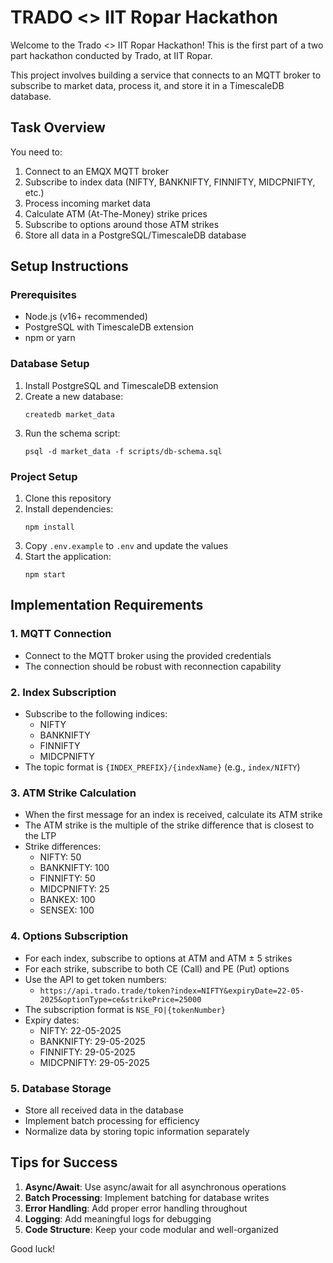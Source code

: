 # TRADO <> IIT Ropar Hackathon

Welcome to the Trado <> IIT Ropar Hackathon! This is the first part of a two part hackathon conducted by Trado, at IIT Ropar.

This project involves building a service that connects to an MQTT broker to subscribe to market data, process it, and store it in a TimescaleDB database.

## Task Overview

You need to:

1. Connect to an EMQX MQTT broker
2. Subscribe to index data (NIFTY, BANKNIFTY, FINNIFTY, MIDCPNIFTY, etc.)
3. Process incoming market data
4. Calculate ATM (At-The-Money) strike prices
5. Subscribe to options around those ATM strikes
6. Store all data in a PostgreSQL/TimescaleDB database

## Setup Instructions

### Prerequisites

- Node.js (v16+ recommended)
- PostgreSQL with TimescaleDB extension
- npm or yarn

### Database Setup

1. Install PostgreSQL and TimescaleDB extension
2. Create a new database: 
   ```
   createdb market_data
   ```
3. Run the schema script:
   ```
   psql -d market_data -f scripts/db-schema.sql
   ```

### Project Setup

1. Clone this repository
2. Install dependencies:
   ```
   npm install
   ```
3. Copy `.env.example` to `.env` and update the values
4. Start the application:
   ```
   npm start
   ```

## Implementation Requirements

### 1. MQTT Connection

- Connect to the MQTT broker using the provided credentials
- The connection should be robust with reconnection capability

### 2. Index Subscription

- Subscribe to the following indices:
  - NIFTY
  - BANKNIFTY
  - FINNIFTY
  - MIDCPNIFTY
- The topic format is `{INDEX_PREFIX}/{indexName}` (e.g., `index/NIFTY`)

### 3. ATM Strike Calculation

- When the first message for an index is received, calculate its ATM strike
- The ATM strike is the multiple of the strike difference that is closest to the LTP
- Strike differences:
  - NIFTY: 50
  - BANKNIFTY: 100
  - FINNIFTY: 50
  - MIDCPNIFTY: 25
  - BANKEX: 100
  - SENSEX: 100

### 4. Options Subscription

- For each index, subscribe to options at ATM and ATM ± 5 strikes
- For each strike, subscribe to both CE (Call) and PE (Put) options
- Use the API to get token numbers:
  - `https://api.trado.trade/token?index=NIFTY&expiryDate=22-05-2025&optionType=ce&strikePrice=25000`
- The subscription format is `NSE_FO|{tokenNumber}`
- Expiry dates:
  - NIFTY: 22-05-2025
  - BANKNIFTY: 29-05-2025
  - FINNIFTY: 29-05-2025
  - MIDCPNIFTY: 29-05-2025

### 5. Database Storage

- Store all received data in the database
- Implement batch processing for efficiency
- Normalize data by storing topic information separately

## Tips for Success

1. **Async/Await**: Use async/await for all asynchronous operations
2. **Batch Processing**: Implement batching for database writes
3. **Error Handling**: Add proper error handling throughout
4. **Logging**: Add meaningful logs for debugging
5. **Code Structure**: Keep your code modular and well-organized

Good luck! 
